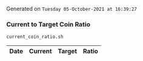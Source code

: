 Generated on `Tuesday 05-October-2021 at 16:39:27`

### Current to Target Coin Ratio
`current_coin_ratio.sh`

Date|Current|Target|Ratio
---|---|---|---
